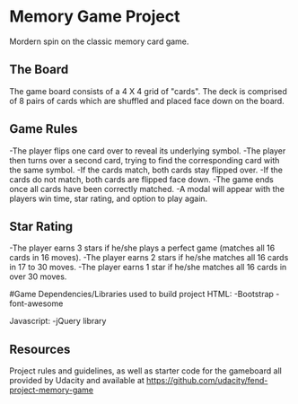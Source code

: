 # Memory Game Project
Mordern spin on the classic memory card game.


## The Board
The game board consists of a 4 X 4 grid of "cards". The deck is comprised of 8 pairs of cards which are shuffled and placed face down on the board.


## Game Rules
-The player flips one card over to reveal its underlying symbol.
-The player then turns over a second card, trying to find the corresponding card with the same symbol.
-If the cards match, both cards stay flipped over.
-If the cards do not match, both cards are flipped face down.
-The game ends once all cards have been correctly matched.
-A modal will appear with the players win time, star rating, and option to play again.


## Star Rating
-The player earns 3 stars if he/she plays a perfect game (matches all 16 cards in 16 moves).
-The player earns 2 stars if he/she matches all 16 cards in 17 to 30 moves.
-The player earns 1 star if he/she matches all 16 cards in over 30 moves.


#Game Dependencies/Libraries used to build project
HTML:
-Bootstrap
-font-awesome

Javascript:
-jQuery library



## Resources
Project rules and guidelines, as well as starter code for the gameboard all provided by Udacity and available at https://github.com/udacity/fend-project-memory-game
